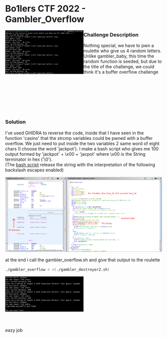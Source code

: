 # Bo1lers CTF 2022 - Gambler_Overflow


<img src="https://github.com/FrancescoPaterna/writeups/blob/a59a729114cd43306fca8e131cde191ebe7ef42c/pwn/Bo1lers_Ctf_2022%20-%20Gambler_Overflow/Screenshots/gambler_overflow.png" align="left" width="50%" />

### Challenge Description
Nothing special, 
we have to pwn a roulette who give us 4 random letters.<br>
Unlike gambler_baby, this time the random function is seeded, but due to the title of the challenge, we could think it's a buffer 
overflow challenge
<br><br><br><br><br><br><br><br>




### Solution

I've used GHIDRA to reverse the code, inside that I have seen in the function 'casino' that the strcmp variables
could be pwned with a buffer overflow. We just need to put inside the two variables 2 same word of eight chars
(I choose the word 'jackpot'). 
I make a bash script who gives me 100 output formed by 'jackpot' + \x00 + 'jacpot' 
where \x00 is the String terminator in hex ('\0'). <br>
(The [bash script](https://github.com/FrancescoPaterna/writeups/blob/main/pwn/Bo1lers_Ctf_2022%20-%20Gambler_Overflow/gambler_destroyer2.sh) release the string with the interpretation of the following backslash escapes enabled)

<img src="https://github.com/FrancescoPaterna/writeups/blob/a59a729114cd43306fca8e131cde191ebe7ef42c/pwn/Bo1lers_Ctf_2022%20-%20Gambler_Overflow/Screenshots/ghidra.png"/>



at the end i call the gambler_overflow.sh and give that output to the roulette

```bash
./gambler_overflow < <(./gambler_destroyer2.sh)
```

<img src="https://github.com/FrancescoPaterna/writeups/blob/a59a729114cd43306fca8e131cde191ebe7ef42c/pwn/Bo1lers_Ctf_2022%20-%20Gambler_Overflow/Screenshots/gambler_overflow_pwned.png" width="50%" />

<br><br>
eazy job

